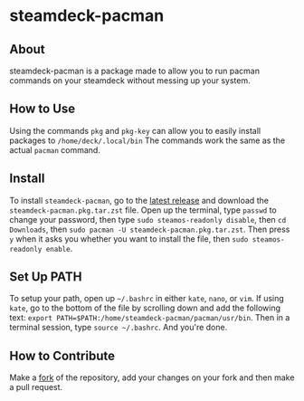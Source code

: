 # steamdeck-pacman

## About

steamdeck-pacman is a package made to allow you to run pacman commands on your steamdeck without messing up your system.

## How to Use

Using the commands `pkg` and `pkg-key` can allow you to easily install packages to `/home/deck/.local/bin`
The commands work the same as the actual `pacman` command.

## Install

To install `steamdeck-pacman`, go to the [latest release](https://github.com/Diablo2009/steamdeck-pacman/releases/latest) and download the `steamdeck-pacman.pkg.tar.zst` file. Open up the terminal, type `passwd` to change your password, then type `sudo steamos-readonly disable`, then `cd Downloads`, then `sudo pacman -U steamdeck-pacman.pkg.tar.zst`. Then press `y` when it asks you whether you want to install the file, then `sudo steamos-readonly enable`.

## Set Up PATH

To setup your path, open up `~/.bashrc` in either `kate`, `nano`, or `vim`. If using `kate`, go to the bottom of the file by scrolling down and add the following text: `export PATH=$PATH:/home/steamdeck-pacman/pacman/usr/bin`. Then in a terminal session, type `source ~/.bashrc`. And you're done.

## How to Contribute

Make a [fork](https://github.com/Diablo2009/steamdeck-pacman/fork) of the repository, add your changes on your fork and then make a pull request.

